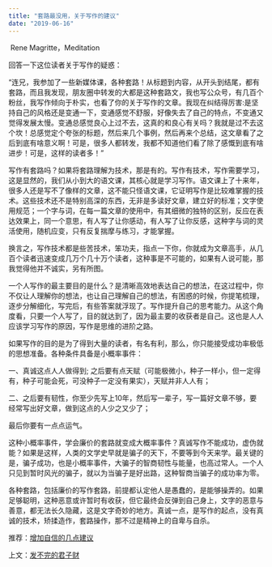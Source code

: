 ```yaml
---
title: "套路最没用，关于写作的建议"
date: "2019-06-16"
---
```


 Rene Magritte，Meditation

  

回答一下这位读者关于写作的疑惑：

“连兄，我参加了一些新媒体课，各种套路！从标题到内容，从开头到结尾，都有套路，而且我发现，朋友圈中转发的大都是这种套路文，我也写公众号，有几百个粉丝，我写作倾向于朴实，也看了你的关于写作的文章。我现在纠结得厉害:是坚持自己的风格还是变通一下，变通感觉不舒服，好像失去了自己的特点，不变通又觉得发展太慢。变通总感觉良心上过不去，这真的和良心有关吗？我就是过不去这个坎！总感觉定个夸张的标题，然后来几个事例，然后再来个总结，这文章看了之后到底有啥意义啊！可是，很多人都转发，我都不知道他们看了除了感慨到底有啥进步！可是，这样的读者多！”

写作有套路吗？如果将套路理解为技术，那是有的。写作有技术，写作需要学习，这是显然的，我们从小到大的语文课，其核心就是学习写作。语文课上了十来年，很多人还是写不了像样的文章，这不能只怪语文课，它证明写作是比较难掌握的技术。这些技术还不是特别高深的东西，无非是多读好文章，建立好的标准；文字使用规范；一个字与词，在每一篇文章的使用中，有其细微的独特的区别，反应在表达效果上，同一个意思，有人写了让你感动，有人写了让你反感，这种字与词的灵活使用，随机应变，只有反复揣摩与练习，才能掌握。

换言之，写作技术都是些苦技术，笨功夫，指点一下你，你就成为文章高手，从几百个读者迅速变成几万个几十万个读者，这种事是不可能的，如果有人说可能，那我觉得他并不诚实，另有所图。

一个人写作的最主要目的是什么？是清晰高效地表达自己的想法，在这过程中，你不仅让人理解你的想法，也让自己理解自己的想法，有困惑的时候，你提笔梳理，逐步分解细化，写完后，有些答案就浮现了。写作提升自己的思考能力。从这个角度看，只要一个人写了，目的就达到了，因为最主要的收获者是自己。这也是人人应该学习写作的原因，写作是思维的进阶之路。

如果写作的目的是为了得到大量的读者，有名有利，那么，你只能接受成功率极低的思想准备。各种条件具备是小概率事件：

  

一、真诚这点人人做得到; 之后要有点天赋（可能极微小，种子一样小，但一定得有，种子可能会死，可没种子一定没有果实），天赋并非人人有；

  

二、之后要有韧性，你至少先写上10年，然后写一辈子，写一篇好文章不够，要经常写出好文章，做到这点的人少之又少了；

  

最后你要有一点点运气。

  

这种小概率事件，学会廉价的套路就变成大概率事件？真诚写作不能成功，虚伪就能？如果是这样，人类的文学史早就是骗子的天下，不要等到今天来学。最关键的是，骗子成功，也是小概率事件，大骗子的智商韧性与能量，也高过常人。一个人只见到暂时风光的骗子，就以为当骗子是好出路，这种智商当骗子的成功率为零。

各种套路，包括廉价的写作套路，前提都认定他人是愚蠢的，是能够操弄的。如果足够聪明，这种恶意或许暂时有收获，但它最终会反弹到自己身上，文字的恶意与善意，都无法长久隐藏，这是文字奇妙的地方。真诚一点，是写作的起点，没有真诚的技术，矫揉造作，套路操作，那不过是精神上的自卑与自杀。

  

推荐：[增加自信的几点建议](http://mp.weixin.qq.com/s?__biz=MjM5NDU0Mjk2MQ==&mid=2651632922&idx=1&sn=7f2dcceadb9a520378c97bffe9003dd9&chksm=bd7e31048a09b812a7e2c6e69b2ab9fbac92e1c1a6c7899848b97b3619b84b8e8f4b96d567ee&scene=21#wechat_redirect)  

上文：[发不完的君子财](http://mp.weixin.qq.com/s?__biz=MjM5NDU0Mjk2MQ==&mid=2651633856&idx=1&sn=9518ef882de59df7778821d2578470a6&chksm=bd7e3cde8a09b5c81a5a6cea747a8484bf55358a1494caae0e036002430b1d9e036dbb77def8&scene=21#wechat_redirect)
